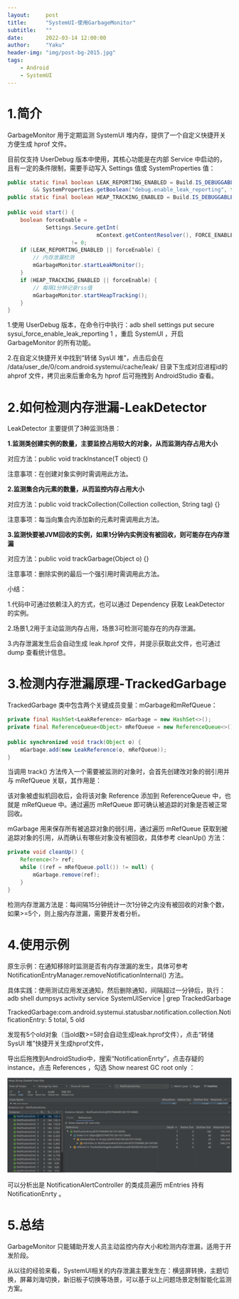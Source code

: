 ```yaml
---
layout:     post
title:      "SystemUI-使用GarbageMonitor"
subtitle:   ""
date:       2022-03-14 12:00:00
author:     "Yaku"
header-img: "img/post-bg-2015.jpg"
tags:
    - Android
    - SystemUI
---
```


# 1.简介

GarbageMonitor 用于定期监测 SystemUI 堆内存，提供了一个自定义快捷开关方便生成 hprof 文件。

目前仅支持 UserDebug 版本中使用，其核心功能是在内部 Service 中启动的，且有一定的条件限制，需要手动写入 Settings 值或 SystemProperties 值：

```Java
public static final boolean LEAK_REPORTING_ENABLED = Build.IS_DEBUGGABLE
        && SystemProperties.getBoolean("debug.enable_leak_reporting", false);
public static final boolean HEAP_TRACKING_ENABLED = Build.IS_DEBUGGABLE;

public void start() {
    boolean forceEnable =
            Settings.Secure.getInt(
                            mContext.getContentResolver(), FORCE_ENABLE_LEAK_REPORTING, 0) //sysui_force_enable_leak_reporting
                    != 0;
    if (LEAK_REPORTING_ENABLED || forceEnable) {
        // 内存泄漏检测
        mGarbageMonitor.startLeakMonitor();
    }
    if (HEAP_TRACKING_ENABLED || forceEnable) {
        // 每隔1分钟记录rss值
        mGarbageMonitor.startHeapTracking();
    }
}
```

 

1.使用 UserDebug 版本，在命令行中执行：adb shell settings put secure sysui_force_enable_leak_reporting 1 ，重启 SystemUI ，开启 GarbageMonitor 的所有功能。

2.在自定义快捷开关中找到“转储 SysUI 堆”，点击后会在 /data/user_de/0/com.android.systemui/cache/leak/ 目录下生成对应进程id的 ahprof 文件，拷贝出来后重命名为 hprof 后可拖拽到 AndroidStudio 查看。



# 2.如何检测内存泄漏-LeakDetector

LeakDetector 主要提供了3种监测场景：

 

**1.监测类创建实例的数量，主要监控占用较大的对象，从而监测内存占用大小**

对应方法：public <T> void trackInstance(T object) {}

注意事项：在创建对象实例时需调用此方法。

 

**2.监测集合内元素的数量，从而监控内存占用大小**

对应方法：public <T> void trackCollection(Collection<T> collection, String tag) {}

注意事项：每当向集合内添加新的元素时需调用此方法。

 

**3.监测快要被****JVM****回收的实例，如果1分钟内实例没有被回收，则可能存在内存泄漏**

对应方法：public void trackGarbage(Object o) {}

注意事项：删除实例的最后一个强引用时需调用此方法。

 

小结：

1.代码中可通过依赖注入的方式，也可以通过 Dependency 获取 LeakDetector 的实例。

2.场景1,2用于主动监测内存占用，场景3可检测可能存在的内存泄漏。

3.内存泄漏发生后会自动生成 leak.hprof 文件，并提示获取此文件，也可通过 dump 查看统计信息。

 

# 3.检测内存泄漏原理-TrackedGarbage

TrackedGarbage 类中包含两个关键成员变量：mGarbage和mRefQueue：

```Java
private final HashSet<LeakReference> mGarbage = new HashSet<>();
private final ReferenceQueue<Object> mRefQueue = new ReferenceQueue<>();
 
public synchronized void track(Object o) {
    mGarbage.add(new LeakReference(o, mRefQueue));
}
```

当调用 track() 方法传入一个需要被监测的对象时，会首先创建改对象的弱引用并与 mRefQueue 关联，其作用是：

该对象被虚拟机回收后，会将该对象 Reference 添加到 ReferenceQueue 中，也就是 mRefQueue 中。通过遍历 mRefQueue 即可确认被追踪的对象是否被正常回收。

mGarbage 用来保存所有被追踪对象的弱引用，通过遍历 mRefQueue 获取到被追踪对象的引用，从而确认有哪些对象没有被回收，具体参考 cleanUp() 方法：

```Java
private void cleanUp() {
    Reference<?> ref;
    while ((ref = mRefQueue.poll()) != null) {
        mGarbage.remove(ref);
    }
}
```

 

检测内存泄漏方法是：每间隔15分钟统计一次1分钟之内没有被回收的对象个数，如果>=5个，则上报内存泄漏，需要开发者分析。

 

# 4.使用示例

原生示例：在通知移除时监测是否有内存泄漏的发生，具体可参考 NotificationEntryManager.removeNotificationInternal() 方法。

具体实践：使用测试应用发送通知，然后删除通知，间隔超过一分钟后，执行：adb shell dumpsys activity service SystemUIService | grep TrackedGarbage

TrackedGarbage:com.android.systemui.statusbar.notification.collection.NotificationEntry: 5 total, 5 old

发现有5个old对象（当old数>=5时会自动生成leak.hprof文件），点击“转储 SysUI 堆”快捷开关生成hprof文件，

导出后拖拽到AndroidStudio中，搜索“NotificationEnrty”，点击存疑的 instance，点击 References ，勾选 Show nearest GC root only ：

![img](/img/sysui/garbage.png)

可以分析出是 NotificationAlertController 的类成员遍历 mEntries 持有 NotificationEnrty 。

 

# 5.总结

GarbageMonitor 只能辅助开发人员主动监控内存大小和检测内存泄漏，适用于开发阶段。

从以往的经验来看，SystemUI相关的内存泄漏主要发生在：横竖屏转换，主题切换，屏幕刘海切换，新旧板子切换等场景，可以基于以上问题场景定制智能化监测方案。
